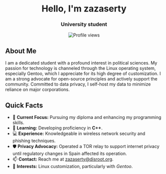 <h1 align="center">Hello, I'm zazaserty</h1>

<h3 align="center">University student</h3>

<p align="center">
  <img src="https://komarev.com/ghpvc/?username=zazaserty&label=Profile%20views&color=0e75b6&style=flat" alt="Profile views" />
</p>

## About Me

I am a dedicated student with a profound interest in political sciences. My passion for technology is channeled through the Linux operating system, especially Gentoo, which I appreciate for its high degree of customization. I am a strong advocate for open-source principles and actively support the community. Committed to data privacy, I self-host my data to minimize reliance on major corporations.

## Quick Facts

- 🔭 **Current Focus:** Pursuing my diploma and enhancing my programming skills.
- 🌱 **Learning:** Developing proficiency in **C++**.
- 💻 **Experience:** Knowledgeable in wireless network security and phishing techniques.
- 🛡 **Privacy Advocacy:** Operated a TOR relay to support internet privacy until regulatory changes in Spain affected its operation.
- 📫 **Contact:** Reach me at [zazaserty@disroot.org](mailto:zazaserty@disroot.org).
- 💬 **Interests:** Linux customization, particularly with *Gentoo*.
